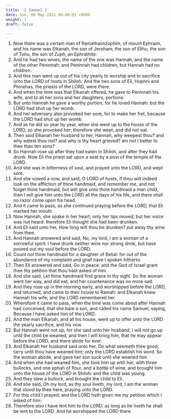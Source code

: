 ```yaml
---
title: '1 Samuel 1'
date: Sun, 09 May 2021 00:00:01 +0000
weight: 1
draft: false
  
---
```


1. Now there was a certain man of Ramathaimzophim, of mount Ephraim, and his name was Elkanah, the son of Jeroham, the son of Elihu, the son of Tohu, the son of Zuph, an Ephrathite:
2. And he had two wives; the name of the one was Hannah, and the name of the other Peninnah: and Peninnah had children, but Hannah had no children.
3. And this man went up out of his city yearly to worship and to sacrifice unto the LORD of hosts in Shiloh. And the two sons of Eli, Hophni and Phinehas, the priests of the LORD, were there.
4. And when the time was that Elkanah offered, he gave to Peninnah his wife, and to all her sons and her daughters, portions:
5. But unto Hannah he gave a worthy portion; for he loved Hannah: but the LORD had shut up her womb.
6. And her adversary also provoked her sore, for to make her fret, because the LORD had shut up her womb.
7. And as he did so year by year, when she went up to the house of the LORD, so she provoked her; therefore she wept, and did not eat.
8. Then said Elkanah her husband to her, Hannah, why weepest thou? and why eatest thou not? and why is thy heart grieved? am not I better to thee than ten sons?
9. So Hannah rose up after they had eaten in Shiloh, and after they had drunk. Now Eli the priest sat upon a seat by a post of the temple of the LORD.
10. And she was in bitterness of soul, and prayed unto the LORD, and wept sore.
11. And she vowed a vow, and said, O LORD of hosts, if thou wilt indeed look on the affliction of thine handmaid, and remember me, and not forget thine handmaid, but wilt give unto thine handmaid a man child, then I will give him unto the LORD all the days of his life, and there shall no razor come upon his head.
12. And it came to pass, as she continued praying before the LORD, that Eli marked her mouth.
13. Now Hannah, she spake in her heart; only her lips moved, but her voice was not heard: therefore Eli thought she had been drunken.
14. And Eli said unto her, How long wilt thou be drunken? put away thy wine from thee.
15. And Hannah answered and said, No, my lord, I am a woman of a sorrowful spirit: I have drunk neither wine nor strong drink, but have poured out my soul before the LORD.
16. Count not thine handmaid for a daughter of Belial: for out of the abundance of my complaint and grief have I spoken hitherto.
17. Then Eli answered and said, Go in peace: and the God of Israel grant thee thy petition that thou hast asked of him.
18. And she said, Let thine handmaid find grace in thy sight. So the woman went her way, and did eat, and her countenance was no more sad.
19. And they rose up in the morning early, and worshipped before the LORD, and returned, and came to their house to Ramah: and Elkanah knew Hannah his wife; and the LORD remembered her.
20. Wherefore it came to pass, when the time was come about after Hannah had conceived, that she bare a son, and called his name Samuel, saying, Because I have asked him of the LORD.
21. And the man Elkanah, and all his house, went up to offer unto the LORD the yearly sacrifice, and his vow.
22. But Hannah went not up; for she said unto her husband, I will not go up until the child be weaned, and then I will bring him, that he may appear before the LORD, and there abide for ever.
23. And Elkanah her husband said unto her, Do what seemeth thee good; tarry until thou have weaned him; only the LORD establish his word. So the woman abode, and gave her son suck until she weaned him.
24. And when she had weaned him, she took him up with her, with three bullocks, and one ephah of flour, and a bottle of wine, and brought him unto the house of the LORD in Shiloh: and the child was young.
25. And they slew a bullock, and brought the child to Eli.
26. And she said, Oh my lord, as thy soul liveth, my lord, I am the woman that stood by thee here, praying unto the LORD.
27. For this child I prayed; and the LORD hath given me my petition which I asked of him:
28. Therefore also I have lent him to the LORD; as long as he liveth he shall be lent to the LORD. And he worshipped the LORD there.
